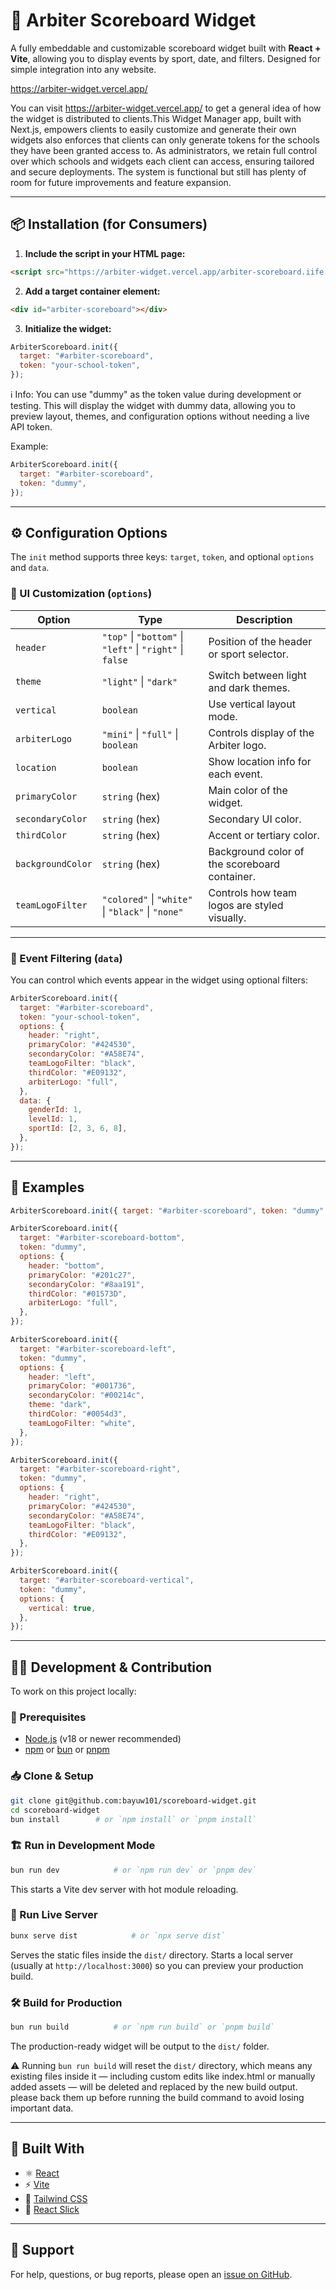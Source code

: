 
# 🏀 Arbiter Scoreboard Widget

A fully embeddable and customizable scoreboard widget built with **React + Vite**, allowing you to display events by sport, date, and filters. Designed for simple integration into any website.


https://arbiter-widget.vercel.app/

You can visit https://arbiter-widget.vercel.app/ to get a general idea of how the widget is distributed to clients.This Widget Manager app, built with Next.js, empowers clients to easily customize and generate their own widgets also enforces that clients can only generate tokens for the schools they have been granted access to. As administrators, we retain full control over which schools and widgets each client can access, ensuring tailored and secure deployments. The system is functional but still has plenty of room for future improvements and feature expansion.

---

## 📦 Installation (for Consumers)

1. **Include the script in your HTML page:**

```html
<script src="https://arbiter-widget.vercel.app/arbiter-scoreboard.iife.js"></script>
```

2. **Add a target container element:**

```html
<div id="arbiter-scoreboard"></div>
```

3. **Initialize the widget:**

```js
ArbiterScoreboard.init({
  target: "#arbiter-scoreboard",
  token: "your-school-token",
});
```

ℹ️ Info:
You can use "dummy" as the token value during development or testing. This will display the widget with dummy data, allowing you to preview layout, themes, and configuration options without needing a live API token.

Example:

```js
ArbiterScoreboard.init({
  target: "#arbiter-scoreboard",
  token: "dummy",
});
```

---

## ⚙️ Configuration Options

The `init` method supports three keys: `target`, `token`, and optional `options` and `data`.

### 🎨 UI Customization (`options`)

| Option            | Type                                               | Description                                        |
|------------------|----------------------------------------------------|----------------------------------------------------|
| `header`          | `"top"` \| `"bottom"` \| `"left"` \| `"right"` \| `false` | Position of the header or sport selector.          |
| `theme`           | `"light"` \| `"dark"`                              | Switch between light and dark themes.              |
| `vertical`        | `boolean`                                          | Use vertical layout mode.                          |
| `arbiterLogo`     | `"mini"` \| `"full"` \| `boolean`                  | Controls display of the Arbiter logo.              |
| `location`        | `boolean`                                          | Show location info for each event.                 |
| `primaryColor`    | `string` (hex)                                     | Main color of the widget.                          |
| `secondaryColor`  | `string` (hex)                                     | Secondary UI color.                                |
| `thirdColor`      | `string` (hex)                                     | Accent or tertiary color.                          |
| `backgroundColor` | `string` (hex)                                     | Background color of the scoreboard container.      |             |
| `teamLogoFilter`  | `"colored"` \| `"white"` \| `"black"` \| `"none"` | Controls how team logos are styled visually.       |

---

### 🔎 Event Filtering (`data`)

You can control which events appear in the widget using optional filters:

```js
ArbiterScoreboard.init({
  target: "#arbiter-scoreboard",
  token: "your-school-token",
  options: {
    header: "right",
    primaryColor: "#424530",
    secondaryColor: "#A58E74",
    teamLogoFilter: "black",
    thirdColor: "#E09132",
    arbiterLogo: "full",
  },
  data: {
    genderId: 1,
    levelId: 1,
    sportId: [2, 3, 6, 8],
  },
});
```

---

## 🧪 Examples

```js
ArbiterScoreboard.init({ target: "#arbiter-scoreboard", token: "dummy" });

ArbiterScoreboard.init({
  target: "#arbiter-scoreboard-bottom",
  token: "dummy",
  options: {
    header: "bottom",
    primaryColor: "#201c27",
    secondaryColor: "#8aa191",
    thirdColor: "#01573D",
    arbiterLogo: "full",
  },
});

ArbiterScoreboard.init({
  target: "#arbiter-scoreboard-left",
  token: "dummy",
  options: {
    header: "left",
    primaryColor: "#001736",
    secondaryColor: "#00214c",
    theme: "dark",
    thirdColor: "#0054d3",
    teamLogoFilter: "white",
  },
});

ArbiterScoreboard.init({
  target: "#arbiter-scoreboard-right",
  token: "dummy",
  options: {
    header: "right",
    primaryColor: "#424530",
    secondaryColor: "#A58E74",
    teamLogoFilter: "black",
    thirdColor: "#E09132",
  },
});

ArbiterScoreboard.init({
  target: "#arbiter-scoreboard-vertical",
  token: "dummy",
  options: {
    vertical: true,
  },
});
```

---

## 👨‍💻 Development & Contribution

To work on this project locally:

### 🔧 Prerequisites

- [Node.js](https://nodejs.org/) (v18 or newer recommended)
- [npm](https://www.npmjs.com/) or [bun](https://bun.sh/) or [pnpm](https://pnpm.io/)

### 📥 Clone & Setup

```bash
git clone git@github.com:bayuw101/scoreboard-widget.git
cd scoreboard-widget
bun install        # or `npm install` or `pnpm install`
```

### 🏗️ Run in Development Mode

```bash
bun run dev            # or `npm run dev` or `pnpm dev`
```

This starts a Vite dev server with hot module reloading.

### 🧪 Run Live Server

```bash
bunx serve dist            # or `npx serve dist` 
```

Serves the static files inside the `dist/` directory. Starts a local server (usually at `http://localhost:3000`) so you can preview your production build.


### 🛠️ Build for Production

```bash
bun run build          # or `npm run build` or `pnpm build`
```

The production-ready widget will be output to the `dist/` folder.

⚠️ Running `bun run build` will reset the `dist/` directory, which means any existing files inside it — including custom edits like index.html or manually added assets — will be deleted and replaced by the new build output. please back them up before running the build command to avoid losing important data.

---

## 🧱 Built With

- ⚛️ [React](https://reactjs.org/)
- ⚡ [Vite](https://vitejs.dev/)
- 💨 [Tailwind CSS](https://tailwindcss.com/)
- 🎠 [React Slick](https://react-slick.neostack.com/)


---

## 🙋 Support

For help, questions, or bug reports, please open an [issue on GitHub](https://github.com/bayuw101/scoreboard-widget/issues).